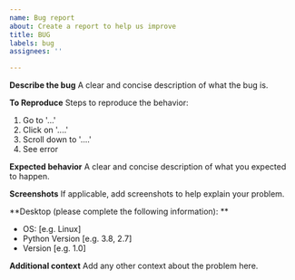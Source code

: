 ```yaml
---
name: Bug report
about: Create a report to help us improve
title: BUG
labels: bug
assignees: ''

---
```


**Describe the bug**
A clear and concise description of what the bug is.

**To Reproduce**
Steps to reproduce the behavior:
1. Go to '...'
2. Click on '....'
3. Scroll down to '....'
4. See error

**Expected behavior**
A clear and concise description of what you expected to happen.

**Screenshots**
If applicable, add screenshots to help explain your problem.

**Desktop (please complete the following information): **
 - OS: [e.g. Linux]
 - Python Version [e.g. 3.8, 2.7]
 - Version [e.g. 1.0]

**Additional context**
Add any other context about the problem here.
